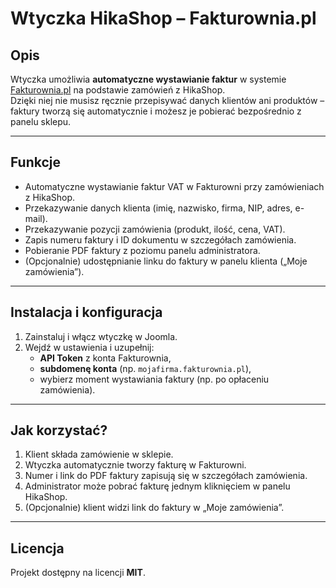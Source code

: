 # Wtyczka HikaShop – Fakturownia.pl

## Opis
Wtyczka umożliwia **automatyczne wystawianie faktur** w systemie [Fakturownia.pl](https://fakturownia.pl) na podstawie zamówień z HikaShop.  
Dzięki niej nie musisz ręcznie przepisywać danych klientów ani produktów – faktury tworzą się automatycznie i możesz je pobierać bezpośrednio z panelu sklepu.

---

## Funkcje
- Automatyczne wystawianie faktur VAT w Fakturowni przy zamówieniach z HikaShop.  
- Przekazywanie danych klienta (imię, nazwisko, firma, NIP, adres, e-mail).  
- Przekazywanie pozycji zamówienia (produkt, ilość, cena, VAT).  
- Zapis numeru faktury i ID dokumentu w szczegółach zamówienia.  
- Pobieranie PDF faktury z poziomu panelu administratora.  
- (Opcjonalnie) udostępnianie linku do faktury w panelu klienta („Moje zamówienia”).  

---

## Instalacja i konfiguracja
1. Zainstaluj i włącz wtyczkę w Joomla.  
2. Wejdź w ustawienia i uzupełnij:  
   - **API Token** z konta Fakturownia,  
   - **subdomenę konta** (np. `mojafirma.fakturownia.pl`),  
   - wybierz moment wystawiania faktury (np. po opłaceniu zamówienia).  

---

## Jak korzystać?
1. Klient składa zamówienie w sklepie.  
2. Wtyczka automatycznie tworzy fakturę w Fakturowni.  
3. Numer i link do PDF faktury zapisują się w szczegółach zamówienia.  
4. Administrator może pobrać fakturę jednym kliknięciem w panelu HikaShop.  
5. (Opcjonalnie) klient widzi link do faktury w „Moje zamówienia”.  

---

## Licencja
Projekt dostępny na licencji **MIT**.

